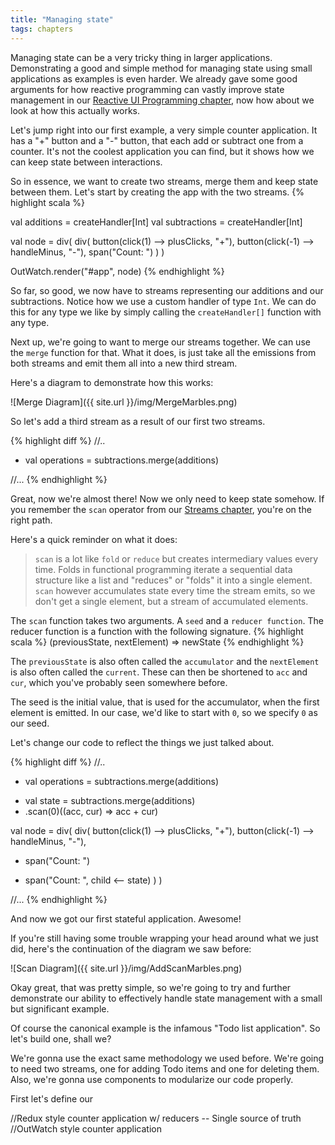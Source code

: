 ```yaml
---
title: "Managing state"
tags: chapters
---
```


Managing state can be a very tricky thing in larger applications.
Demonstrating a good and simple method for managing state using small applications as examples is even harder.
We already gave some good arguments for how reactive programming can vastly improve state management in our [Reactive UI Programming chapter](/reactive-ui-programming), now how about we look at how this actually works.

Let's jump right into our first example, a very simple counter application.
It has a "+" button and a "-" button, that each add or subtract one from a counter.
It's not the coolest application you can find, but it shows how we can keep state between interactions.

So in essence, we want to create two streams, merge them and keep state between them.
Let's start by creating the app with the two streams.
{% highlight scala %}

val additions = createHandler[Int]
val subtractions = createHandler[Int]

val node = div(
  div(
    button(click(1) --> plusClicks, "+"),
    button(click(-1) --> handleMinus, "-"),
    span("Count: ")
  )
)

OutWatch.render("#app", node)
{% endhighlight %}

So far, so good, we now have to streams representing our additions and our subtractions.
Notice how we use a custom handler of type `Int`.
We can do this for any type we like by simply calling the `createHandler[]` function with any type.

Next up, we're going to want to merge our streams together. We can use the `merge` function for that.
What it does, is just take all the emissions from both streams and emit them all into a new third stream.

Here's a diagram to demonstrate how this works:

![Merge Diagram]({{ site.url }}/img/MergeMarbles.png)

So let's add a third stream as a result of our first two streams.

{% highlight diff %}
//..

+ val operations = subtractions.merge(additions)

//...
{% endhighlight %}

Great, now we're almost there!
Now we only need to keep state somehow. If you remember the `scan` operator from our [Streams chapter](/streams#scan), you're on the right path.

Here's a quick reminder on what it does:
> `scan` is a lot like `fold` or `reduce` but creates intermediary values every time.
>Folds in functional programming iterate a sequential data structure like a list and
> "reduces" or "folds" it into a single element.
> `scan` however accumulates state every time the stream emits, so we don't get a single element, but a stream of accumulated elements.

The `scan` function takes two arguments. A `seed` and a `reducer function`.
The reducer function is a function with the following signature.
{% highlight scala %}
(previousState, nextElement) => newState
{% endhighlight %}

The `previousState` is also often called the `accumulator` and the `nextElement` is also often called the `current`.
These can then be shortened to `acc` and `cur`, which you've probably seen somewhere before.

The seed is the initial value, that is used for the accumulator, when the first element is emitted.
In our case, we'd like to start with `0`, so we specify `0` as our seed.

Let's change our code to reflect the things we just talked about.

{% highlight diff %}
//..

- val operations = subtractions.merge(additions)
+ val state = subtractions.merge(additions)
+   .scan(0)((acc, cur) => acc + cur)

val node = div(
  div(
    button(click(1) --> plusClicks, "+"),
    button(click(-1) --> handleMinus, "-"),
-   span("Count: ")
+   span("Count: ", child <-- state)
  )
)

//...
{% endhighlight %}

And now we got our first stateful application. Awesome!

If you're still having some trouble wrapping your head around what we just did, here's the continuation of the diagram we saw before:

![Scan Diagram]({{ site.url }}/img/AddScanMarbles.png)


Okay great, that was pretty simple, so we're going to try and further demonstrate our ability to effectively handle state management with a small but significant example.

Of course the canonical example is the infamous "Todo list application". So let's build one, shall we?

We're gonna use the exact same methodology we used before.
We're going to need two streams, one for adding Todo items and one for deleting them.
Also, we're gonna use components to modularize our code properly.

First let's define our



//Redux style counter application w/ reducers
-- Single source of truth
//OutWatch style counter application
